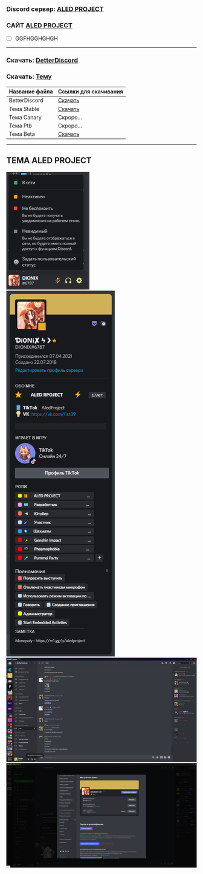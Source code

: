 ### Discord сервер: [ALED PROJECT](https://discord.gg/rQHRex2)
### САЙТ [ALED PROJECT](https://aledproject.github.io)
- [ ] GGFHGGHGHGH
---
### Скачать: [DetterDiscord](https://BetterDiscord.app)
### Скачать: [Тему](https://github.com/ALEDPROJECT/ALED-THEME/releases/download/Stable/aledproject.theme.css)
Название файла | Ссылки для скачивания
------------ | -------------
BetterDiscord | [Скачать](https://BetterDiscord.app)
Тема Stable | [Скачать](https://github.com/ALEDPROJECT/ALED-THEME/releases/download/Stable/aledproject.theme.css)
Тема Canary | Скроро...
Тема Ptb | Скроро...
Тема Beta | [Скачать](https://github.com/ALEDPROJECT/ALED-THEME/releases/download/S-14.58/aledproject.theme.css)
---
## ТЕМА ALED PROJECT 
![](statusmenu.png) ![](profile.png) ![](theme.png) ![](settings.png)
